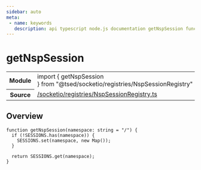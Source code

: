 ```yaml
---
sidebar: auto
meta:
 - name: keywords
   description: api typescript node.js documentation getNspSession function
---
```

# getNspSession <Badge text="Function" type="function"/>
<!-- Summary -->
<section class="symbol-info"><table class="is-full-width"><tbody><tr><th>Module</th><td><div class="lang-typescript"><span class="token keyword">import</span> { getNspSession }&nbsp;<span class="token keyword">from</span>&nbsp;<span class="token string">"@tsed/socketio/registries/NspSessionRegistry"</span></div></td></tr><tr><th>Source</th><td><a href="https://github.com/Romakita/ts-express-decorators/blob/v4.30.2/src//socketio/registries/NspSessionRegistry.ts#L0-L0">/socketio/registries/NspSessionRegistry.ts</a></td></tr></tbody></table></section>

<!-- Overview -->
## Overview


<pre><code class="typescript-lang ">function <span class="token function">getNspSession</span><span class="token punctuation">(</span>namespace<span class="token punctuation">:</span> <span class="token keyword">string</span><span class="token punctuation"> = </span>"/"<span class="token punctuation">)</span> <span class="token punctuation">{</span>
  if <span class="token punctuation">(</span>!SESSIONS.<span class="token function">has</span><span class="token punctuation">(</span>namespace<span class="token punctuation">)</span><span class="token punctuation">)</span> <span class="token punctuation">{</span>
    SESSIONS.<span class="token function">set</span><span class="token punctuation">(</span>namespace<span class="token punctuation">,</span> new <span class="token function">Map</span><span class="token punctuation">(</span><span class="token punctuation">)</span><span class="token punctuation">)</span><span class="token punctuation">;</span>
  <span class="token punctuation">}</span>

  return SESSIONS.<span class="token function">get</span><span class="token punctuation">(</span>namespace<span class="token punctuation">)</span><span class="token punctuation">;</span>
<span class="token punctuation">}</span>
</code></pre>